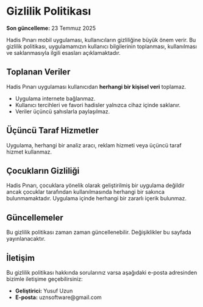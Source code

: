 <!DOCTYPE html>
<html lang="tr">
<head>
  <meta charset="UTF-8">
  <meta name="viewport" content="width=device-width, initial-scale=1">
</head>
<body>
  <h1>Gizlilik Politikası</h1>
  <p><strong>Son güncelleme:</strong> 23 Temmuz 2025</p>

  <p>Hadis Pınarı mobil uygulaması, kullanıcıların gizliliğine büyük önem verir. Bu gizlilik politikası, uygulamamızın kullanıcı bilgilerinin toplanması, kullanılması ve saklanmasıyla ilgili esasları açıklamaktadır.</p>

  <h2>Toplanan Veriler</h2>
  <p>Hadis Pınarı uygulaması kullanıcıdan <strong>herhangi bir kişisel veri</strong> toplamaz.</p>
  <ul>
    <li>Uygulama internete bağlanmaz.</li>
    <li>Kullanıcı tercihleri ve favori hadisler yalnızca cihaz içinde saklanır.</li>
    <li>Veriler üçüncü şahıslarla paylaşılmaz.</li>
  </ul>

  <h2>Üçüncü Taraf Hizmetler</h2>
  <p>Uygulama, herhangi bir analiz aracı, reklam hizmeti veya üçüncü taraf hizmet kullanmaz.</p>

  <h2>Çocukların Gizliliği</h2>
  <p>Hadis Pınarı, çocuklara yönelik olarak geliştirilmiş bir uygulama değildir ancak çocuklar tarafından kullanılmasında herhangi bir sakınca bulunmamaktadır. Uygulama içinde herhangi bir zararlı içerik bulunmaz.</p>

  <h2>Güncellemeler</h2>
  <p>Bu gizlilik politikası zaman zaman güncellenebilir. Değişiklikler bu sayfada yayınlanacaktır.</p>

  <h2>İletişim</h2>
  <p>Bu gizlilik politikası hakkında sorularınız varsa aşağıdaki e-posta adresinden bizimle iletişime geçebilirsiniz:</p>
  <ul>
    <li><strong>Geliştirici:</strong> Yusuf Uzun</li>
    <li><strong>E-posta:</strong> uznsoftware@gmail.com</li>
  </ul>
</body>
</html>

